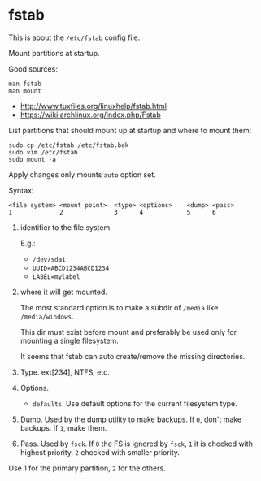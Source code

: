# fstab

This is about the `/etc/fstab` config file.

Mount partitions at startup.

Good sources:

    man fstab
    man mount

- <http://www.tuxfiles.org/linuxhelp/fstab.html>
- <https://wiki.archlinux.org/index.php/Fstab>

List partitions that should mount up at startup and where to mount them:

    sudo cp /etc/fstab /etc/fstab.bak
    sudo vim /etc/fstab
    sudo mount -a

Apply changes only mounts `auto` option set.

Syntax:

    <file system> <mount point>  <type> <options>    <dump> <pass>
    1             2              3      4            5      6

1.  identifier to the file system.

    E.g.:

    - `/dev/sda1`
    - `UUID=ABCD1234ABCD1234`
    - `LABEL=mylabel`

2.  where it will get mounted.

    The most standard option is to make a subdir of `/media` like `/media/windows`.

    This dir must exist before mount and preferably be used only for mounting a single filesystem.

    It seems that fstab can auto create/remove the missing directories.

3.  Type. ext[234], NTFS, etc.

4.  Options.

    - `defaults`. Use default options for the current filesystem type.

5.  Dump. Used by the dump utility to make backups. If `0`, don't make backups. If `1`, make them.

6.  Pass. Used by `fsck`. If `0` the FS is ignored by `fsck`, `1` it is checked with highest priority, `2` checked with smaller priority.

Use 1 for the primary partition, `2` for the others.

